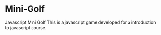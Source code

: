 # Mini-Golf
Javascript Mini Golf
This is a javascript game developed for a introduction to javascript course.
